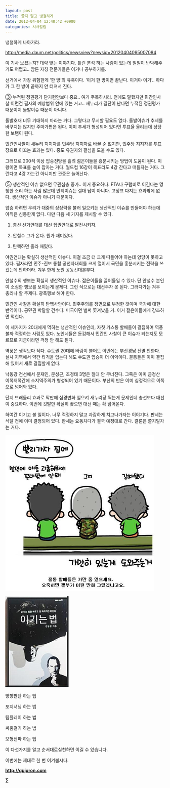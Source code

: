```yaml
---
layout: post
title: 쫄지 말고 냉철하게
date: 2012-04-04 12:40:42 +0900
categories: 시사칼럼
---
```

  
냉철하게 나아가라. 

http://media.daum.net/politics/newsview?newsid=20120404095007084 

이 기사 보셨는지? 대략 맞는 이야기다. 틀린 분석 하는 사람이 있는데 일일이 반박해주기도 어렵고.. 암튼 자칭 전문가들은 이거나 공부하기를. 

선거에서 가장 위험한게 ‘한 방’의 유혹이다. ‘이거 한 방이면 끝난다. 이거야 이거’.. 하다가 그 한 방이 끝까지 안 터져서 진다. 

③ 누적된 정권평가 단기현안보다 중요.. 여기 주목하시라. 전에도 말했지만 민간인사찰 이런건 필자의 예상범위 안에 있는 거고.. 새누리가 결단이 난다면 누적된 정권평가 때문이지 돌발이슈 때문이 아니다. 

돌발호재 너무 기대하지 마라는 거다. 그렇다고 무시할 필요도 없다. 돌발이슈가 추세를 바꾸지는 않지만 주마가편은 된다. 이미 추세가 형성되어 있다면 투표율 올리는데 상당한 보탬이 된다. 

민간인사찰이 새누리 지지자를 민주당 지지자로 바꿀 순 없지만, 민주당 지지자를 투표장으로 이끄는 효과는 있다. 중도 유권자의 결심을 도울 수도 있다. 

그러므로 200석 이상 압승전망을 흘려 젊은이들을 흥분시키는 방법이 도움이 된다. 이왕이면 목표를 높이 잡자는 거다. 월드컵 16강이 목표라도 4강 간다고 떠들자는 거다. 그런다고 4강 가는건 아니지만 관중은 늘어난다. 

⑤ 생산적인 이슈 없으면 무관심층 증가.. 이거 중요하다. FTA나 구럼비로 이긴다는 멍청한 소리 하는 사람 많은데 안티이슈는 절대 답이 아니다. 고정표 다지는 효과밖에 없다. 생산적인 이슈가 아니기 때문이다. 

압승 하려면 우리가 대중의 상상력을 불러 일으키는 생산적인 이슈를 만들어야 하는데 아직은 신통한게 없다. 다만 다음 세 가지를 제시할 수 있다. 

1) 총선 선거연대를 대선 집권연대로 발전시키자.

  
2) 안철수 그가 온다. 뭔가 재미있다.  
3) 탄핵하면 졸라 재밌다. 

야권연대는 확실히 생산적인 이슈다. 이걸 조금 더 크게 떠들어야 하는데 양당이 못하고 있다. 필자라면 민주-진보 통합 공천자대회를 크게 열어서 국민을 흥분시키는 전략을 쓰겠는데 안하더라. 겨우 한게 노원 공동선대본부다. 

안철수의 행보는 확실히 생산적인 이슈다. 젊은이들을 끌어들일 수 있다. 단 안철수 본인이 소심한 행보를 보이는게 문제다. 그런 식으로는 대선주자 못 된다. 그러다가는 겨우 총리나 할 주제다. 광폭행보 해야 한다. 

민간인 사찰은 확실히 탄핵사안이다. 민주주의를 정면으로 부정한 것이며 국가에 대한 반역이다. 공민권 박탈할 건수다. 미국이면 벌써 쫓겨났을 거. 이거 젊은이들에게 강조하면 먹힌다. 

이 세가지가 20대에게 먹히는 생산적인 이슈인데, 자칫 가스통 할배들이 결집하여 역풍불까 걱정하는 사람도 있다. 노인네들은 둔감해서 민간인 사찰이 큰 이슈가 되는지도 모르므로 지금이라면 걱정 안 해도 된다. 

역풍은 생각보다 작다. 수도권 20대에 바람이 불어도 이번에는 부산경남 전멸 안한다. 설사 지역에서 약간 타격을 입는다 해도 수도권 압승이 더 이익이다. 꼴통들은 이미 결집해 있어서 새로 결집할게 없다. 

낙동강 전선에서 문재인, 문성근, 조경태 3명은 절대 안 무너진다. 그쪽은 이미 금정산 이쪽저쪽간에 소지역주의가 형성되어 있기 때문이다. 부산의 반은 이미 심정적으로 이쪽으로 넘어와 있다. 

단지 브래들리 효과로 막판에 심경변화 일으켜 새누리당 찍는게 문제인데 총선보다 대선이 중요하다. 이번에 깃발만 확실히 꽂으면 대선 때는 확 넘어온다. 

하여간 이기고 볼 일이다. 너무 걱정하지 말고 과감하게 치고나가자는 이야기다. 판세는 석달 전에 이미 결정되어 있다. 판세는 요동치다가 결국 예정대로 간다. 결론은 쫄지말자는 거다. 





 <img alt="111111.JPG" src="files/attach/images/199/676/251/111111.JPG" width="471" height="494" />

















<a href="?mid=WaytoWin" target="_self"><img alt="0.JPG" src="files/attach/images/199/290/248/123456.JPG" width="200" height="287" /> </a>



방향판단 하는 법

포지셔닝 하는 법

팀플레이 하는 법

싸움걸기 하는 법

모형전파 하는 법

이 다섯가지를 알고 순서대로실천하면 이길 수 있습니다.

이번에는 제대로 한 번 이겨봅시다.





**http://gujoron.com**  


**∑**